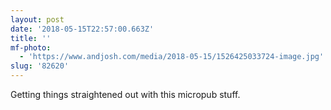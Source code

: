 ```yaml
---
layout: post
date: '2018-05-15T22:57:00.663Z'
title: ''
mf-photo:
  - 'https://www.andjosh.com/media/2018-05-15/1526425033724-image.jpg'
slug: '82620'
---
```

Getting things straightened out with this micropub stuff. 
